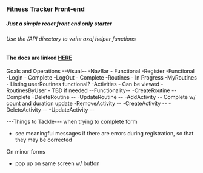 ### Fitness Tracker Front-end

##### Just a simple react front end only starter

###### Use the /API directory to write axaj helper functions

#### The docs are linked [HERE](http://fitnesstrac-kr.herokuapp.com/docs/)

Goals and Operations
--Visual--
-NavBar - Functional
-Register -Functional
-Login - Complete
-LogOut - Complete
-Routines - In Progress
-MyRoutines - Listing userRoutines functional?
-Activities - Can be viewed
-RoutinesByUser - TBD if needed
--Functionality--
-CreateRoutine -- Complete
-DeleteRoutine --
-UpdateRoutine --
-AddActivity -- Complete w/ count and duration update
-RemoveActivity --
-CreateActivity --
-DeleteActivity --
-UpdateActivity --

---Things to Tackle---
when trying to complete form

- see meaningful messages if there are errors during registration, so that they may be corrected

On minor forms

- pop up on same screen w/ button
